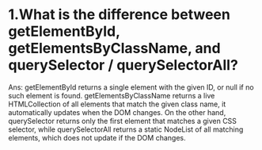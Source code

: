 # 1.What is the difference between getElementById, getElementsByClassName, and querySelector / querySelectorAll?
Ans: getElementById returns a single element with the given ID, or null if no such element is found. getElementsByClassName returns a live HTMLCollection of all elements that match the given class name, it automatically updates when the DOM changes. On the other hand, querySelector returns only the first element that matches a given CSS selector, while querySelectorAll returns a static NodeList of all matching elements, which does not update if the DOM changes.
